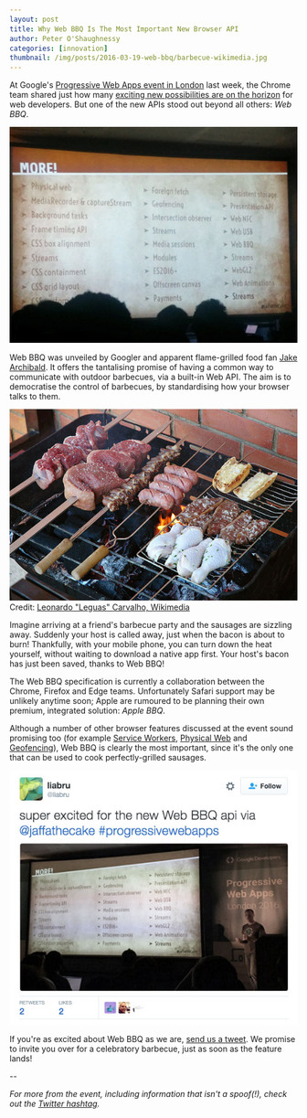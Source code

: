 ```yaml
---
layout: post
title: Why Web BBQ Is The Most Important New Browser API
author: Peter O'Shaughnessy
categories: [innovation]
thumbnail: /img/posts/2016-03-19-web-bbq/barbecue-wikimedia.jpg
---
```

At Google's [Progressive Web Apps event in London](http://lanyrd.com/2016/progressive-web-apps-london/) last week, the 
Chrome team shared just how many [exciting new possibilities are on the horizon](https://www.chromestatus.com/features) 
for web developers. But one of the new APIs stood out beyond all others: *Web BBQ*.

![Upcoming Web APIs](/img/posts/2016-03-19-web-bbq/new-browser-apis.jpg)

Web BBQ was unveiled by Googler and apparent flame-grilled food fan [Jake Archibald](https://twitter.com/jaffathecake). 
It offers the tantalising promise of having a common way to communicate with outdoor barbecues, via a built-in Web API. 
The aim is to democratise the control of barbecues, by standardising how your browser talks to them.

![Barbecue photo](/img/posts/2016-03-19-web-bbq/barbecue-wikimedia.jpg)
Credit: [Leonardo "Leguas" Carvalho, Wikimedia](https://commons.wikimedia.org/wiki/File:Churrasco_carioca.jpg)

Imagine arriving at a friend's barbecue party and the sausages are sizzling away. Suddenly your host is called away, 
just when the bacon is about to burn! Thankfully, with your mobile phone, you can turn down the heat yourself, without 
waiting to download a native app first. Your host's bacon has just been saved, thanks to Web BBQ!

The Web BBQ specification is currently a collaboration between the Chrome, Firefox and Edge teams. Unfortunately Safari 
support may be unlikely anytime soon; Apple are rumoured to be planning their own premium, integrated solution: 
*Apple BBQ*.

Although a number of other browser features discussed at the event sound promising too (for example [Service Workers](https://developer.mozilla.org/en-US/docs/Web/API/Service_Worker_API),
[Physical Web](https://google.github.io/physical-web/) and [Geofencing](http://www.plotprojects.com/geofencing-in-webapps/)), 
Web BBQ is clearly the most important, since it's the only one that can be used to cook perfectly-grilled sausages.

![Web BBQ tweet](/img/posts/2016-03-19-web-bbq/web-bbq-tweet.jpg)

If you're as excited about Web BBQ as we are, [send us a tweet](https://twitter.com/pebblecode). We promise to invite 
you over for a celebratory barbecue, just as soon as the feature lands!

--

*For more from the event, including information that isn't a spoof(!), check out the [Twitter hashtag](https://twitter.com/hashtag/progressivewebapps).*
